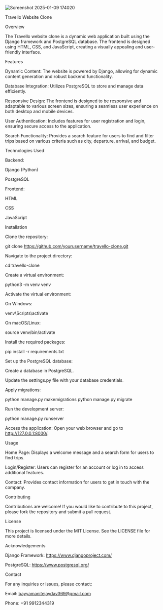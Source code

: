 



![Screenshot 2025-01-09 174020](https://github.com/user-attachments/assets/f4e04189-611e-41ba-a5bf-44e552cd5216)

Travello Website Clone

Overview

The Travello website clone is a dynamic web application built using the Django framework and PostgreSQL database. The frontend is designed using HTML, CSS, and JavaScript, creating a visually appealing and user-friendly interface.

Features

Dynamic Content: The website is powered by Django, allowing for dynamic content generation and robust backend functionality.

Database Integration: Utilizes PostgreSQL to store and manage data efficiently.

Responsive Design: The frontend is designed to be responsive and adaptable to various screen sizes, ensuring a seamless user experience on both desktop and mobile devices.

User Authentication: Includes features for user registration and login, ensuring secure access to the application.

Search Functionality: Provides a search feature for users to find and filter trips based on various criteria such as city, departure, arrival, and budget.

Technologies Used

Backend:

Django (Python)

PostgreSQL

Frontend:

HTML

CSS

JavaScript

Installation

Clone the repository:

git clone https://github.com/yourusername/travello-clone.git

Navigate to the project directory:

cd travello-clone

Create a virtual environment:

python3 -m venv venv

Activate the virtual environment:

On Windows:

venv\Scripts\activate

On macOS/Linux:

source venv/bin/activate

Install the required packages:

pip install -r requirements.txt

Set up the PostgreSQL database:

Create a database in PostgreSQL.

Update the settings.py file with your database credentials.

Apply migrations:

python manage.py makemigrations
python manage.py migrate

Run the development server:

python manage.py runserver

Access the application:
Open your web browser and go to http://127.0.0.1:8000/.

Usage

Home Page: Displays a welcome message and a search form for users to find trips.

Login/Register: Users can register for an account or log in to access additional features.

Contact: Provides contact information for users to get in touch with the company.

Contributing

Contributions are welcome! If you would like to contribute to this project, please fork the repository and submit a pull request.

License

This project is licensed under the MIT License. See the LICENSE file for more details.

Acknowledgements

Django Framework: https://www.djangoproject.com/

PostgreSQL: https://www.postgresql.org/

Contact

For any inquiries or issues, please contact:

Email: bayyamanitejaydav369@gmail.com

Phone: +91 9912344319
